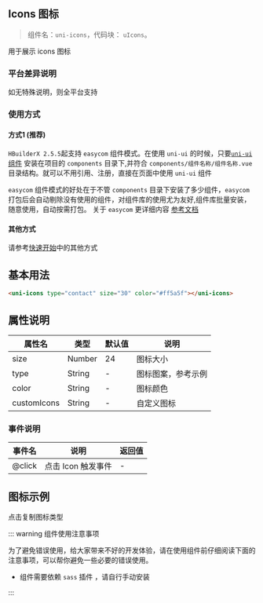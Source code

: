 ## Icons 图标
> 组件名：``uni-icons``，代码块： `uIcons`。

用于展示 icons 图标



### 平台差异说明

如无特殊说明，则全平台支持
 
### 使用方式

#### 方式1 (推荐)

`HBuilderX 2.5.5`起支持 `easycom` 组件模式。在使用 `uni-ui` 的时候，只要[`uni-ui` 组件](https://ext.dcloud.net.cn/plugin?id=55) 安装在项目的 `components` 目录下,并符合 `components/组件名称/组件名称.vue` 目录结构。就可以不用引用、注册，直接在页面中使用 `uni-ui` 组件

`easycom` 组件模式的好处在于不管 `components` 目录下安装了多少组件，`easycom` 打包后会自动剔除没有使用的组件，对组件库的使用尤为友好,组件库批量安装，随意使用，自动按需打包。 关于 `easycom` 更详细内容 [参考文档](https://uniapp.dcloud.io/collocation/pages?id=easycom)



#### 其他方式
请参考[快速开始](../quickstart.md#方式二（cli）)中的其他方式 

## 基本用法
```html
<uni-icons type="contact" size="30" color="#ff5a5f"></uni-icons>
```

## 属性说明

|	属性名					|	类型				|	默认值		|	说明							|
|	---						|	----			|	---			|	---							|
|	size					|	Number		|	24			|	图标大小					|
|	type					|	String		|	-				|	图标图案，参考示例	|
|	color					|	String		|	-				|	图标颜色					|
|	customIcons 	|	String 		|	- 			| 自定义图标 				|


### 事件说明
|	事件名		|	说明								|	返回值	|
|	---			|	----							|	---  	|
|	@click	|	点击 Icon 触发事件	|	-    	|

## 图标示例
点击复制图标类型

<icons-layouts></icons-layouts>

::: warning  组件使用注意事项 

为了避免错误使用，给大家带来不好的开发体验，请在使用组件前仔细阅读下面的注意事项，可以帮你避免一些必要的错误使用。

- 组件需要依赖 `sass` 插件 ，请自行手动安装

:::